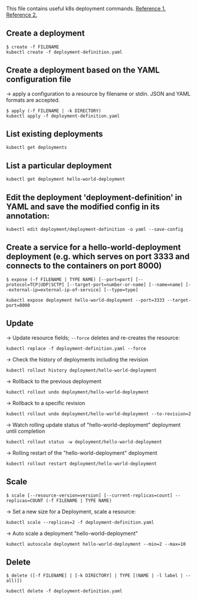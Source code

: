 This file contains useful k8s deployment commands. [Reference 1.](https://kubernetes.io/docs/reference/generated/kubectl/kubectl-commands#-strong-getting-started-strong-)
[Reference 2.](https://kubernetes.io/docs/reference/kubectl/cheatsheet/)

## Create a deployment
```
$ create -f FILENAME
kubectl create -f deployment-definition.yaml
```
## Create a deployment based on the YAML configuration file
-> apply a configuration to a resource by filename or stdin. JSON and YAML formats are accepted.
```
$ apply (-f FILENAME | -k DIRECTORY)
kubectl apply -f deployment-definition.yaml
```
## List existing deployments
```
kubectl get deployments
```
## List a particular deployment
```
kubectl get deployment hello-world-deployment
```

## Edit the deployment 'deployment-definition' in YAML and save the modified config in its annotation:
```
kubectl edit deployment/deployment-definition -o yaml --save-config
```
## Create a service for a hello-world-deployment deployment (e.g. which serves on port 3333 and connects to the containers on port 8000)
```
$ expose (-f FILENAME | TYPE NAME) [--port=port] [--protocol=TCP|UDP|SCTP] [--target-port=number-or-name] [--name=name] [--external-ip=external-ip-of-service] [--type=type]

kubectl expose deployment hello-world-deployment --port=3333 --target-port=8000
```
## Update
-> Update resource fields; ```--force``` deletes and re-creates the resource:
```
kubectl replace -f deployment-definition.yaml --force
```
-> Check the history of deployments including the revision 
```
kubectl rollout history deployment/hello-world-deployment                     
```
-> Rollback to the previous deployment
```
kubectl rollout undo deployment/hello-world-deployment                        
```

-> Rollback to a specific revision
```
kubectl rollout undo deployment/hello-world-deployment --to-revision=2         
```

-> Watch rolling update status of "hello-world-deployment" deployment until completion
```
kubectl rollout status -w deployment/hello-world-deployment                   
```

-> Rolling restart of the "hello-world-deployment" deployment
```
kubectl rollout restart deployment/hello-world-deployment                   
```

## Scale
```
$ scale [--resource-version=version] [--current-replicas=count] --replicas=COUNT (-f FILENAME | TYPE NAME)
```
-> Set a new size for a Deployment, scale a resource:
```
kubectl scale --replicas=2 -f deployment-definition.yaml
```
-> Auto scale a deployment "hello-world-deployment"
```
kubectl autoscale deployment hello-world-deployment --min=2 --max=10
```

## Delete
```
$ delete ([-f FILENAME] | [-k DIRECTORY] | TYPE [(NAME | -l label | --all)])

kubectl delete -f deployment-definition.yaml
```
